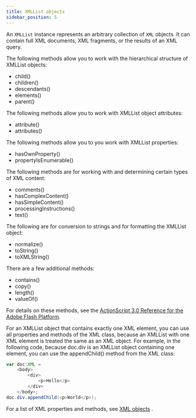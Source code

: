 ```yaml
---
title: XMLList objects
sidebar_position: 5
---
```


An `XMLList` instance represents an arbitrary collection of `XML` objects. It can contain full XML documents, XML fragments, or the results of an XML query.

The following methods allow you to work with the hierarchical structure of XMLList objects:

- child()
- children()
- descendants()
- elements()
- parent()

The following methods allow you to work with XMLList object attributes:

- attribute()
- attributes()

The following methods allow you to you work with XMLList properties:

- hasOwnProperty()
- propertyIsEnumerable()

The following methods are for working with and determining certain types of XML content:

- comments()
- hasComplexContent()
- hasSimpleContent()
- processingInstructions()
- text()

The following are for conversion to strings and for formatting the XMLList object:

- normalize()
- toString()
- toXMLString()

There are a few additional methods:

- contains()
- copy()
- length()
- valueOf()

For details on these methods, see the [ActionScript 3.0 Reference for the Adobe Flash Platform](http://help.adobe.com/en_US/FlashPlatform/reference/actionscript/3/index.html).

For an XMLList object that contains exactly one XML element, you can use all properties and methods of the XML class, because an XMLList with one XML element is treated the same as an XML object. For example, in the following code, because doc.div is an XMLList object containing one element, you can use the appendChild() method from the XML class:

```actionscript
var doc:XML =
    <body>
        <div>
            <p>Hello</p>
        </div>
    </body>;
doc.div.appendChild(<p>World</p>);
```

For a list of XML properties and methods, see [XML objects](./xml-objects.md) .
